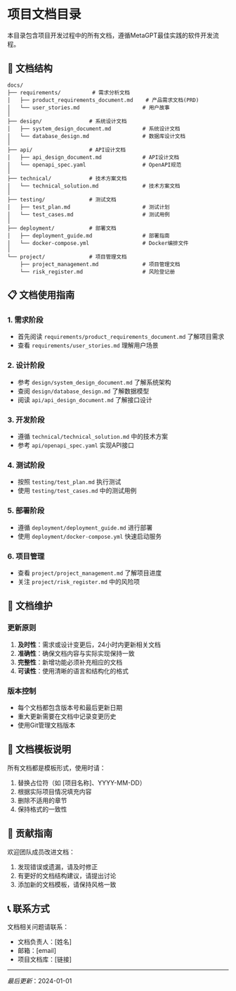 # 项目文档目录

本目录包含项目开发过程中的所有文档，遵循MetaGPT最佳实践的软件开发流程。

## 📁 文档结构

```
docs/
├── requirements/          # 需求分析文档
│   ├── product_requirements_document.md    # 产品需求文档(PRD)
│   └── user_stories.md                    # 用户故事
│
├── design/               # 系统设计文档
│   ├── system_design_document.md          # 系统设计文档
│   └── database_design.md                 # 数据库设计文档
│
├── api/                  # API设计文档
│   ├── api_design_document.md             # API设计文档
│   └── openapi_spec.yaml                  # OpenAPI规范
│
├── technical/            # 技术方案文档
│   └── technical_solution.md              # 技术方案文档
│
├── testing/              # 测试文档
│   ├── test_plan.md                       # 测试计划
│   └── test_cases.md                      # 测试用例
│
├── deployment/           # 部署文档
│   ├── deployment_guide.md                # 部署指南
│   └── docker-compose.yml                 # Docker编排文件
│
└── project/              # 项目管理文档
    ├── project_management.md              # 项目管理文档
    └── risk_register.md                   # 风险登记册
```

## 📋 文档使用指南

### 1. 需求阶段
- 首先阅读 `requirements/product_requirements_document.md` 了解项目需求
- 查看 `requirements/user_stories.md` 理解用户场景

### 2. 设计阶段
- 参考 `design/system_design_document.md` 了解系统架构
- 查阅 `design/database_design.md` 了解数据模型
- 阅读 `api/api_design_document.md` 了解接口设计

### 3. 开发阶段
- 遵循 `technical/technical_solution.md` 中的技术方案
- 参考 `api/openapi_spec.yaml` 实现API接口

### 4. 测试阶段
- 按照 `testing/test_plan.md` 执行测试
- 使用 `testing/test_cases.md` 中的测试用例

### 5. 部署阶段
- 遵循 `deployment/deployment_guide.md` 进行部署
- 使用 `deployment/docker-compose.yml` 快速启动服务

### 6. 项目管理
- 查看 `project/project_management.md` 了解项目进度
- 关注 `project/risk_register.md` 中的风险项

## 🔄 文档维护

### 更新原则
1. **及时性**：需求或设计变更后，24小时内更新相关文档
2. **准确性**：确保文档内容与实际实现保持一致
3. **完整性**：新增功能必须补充相应的文档
4. **可读性**：使用清晰的语言和结构化的格式

### 版本控制
- 每个文档都包含版本号和最后更新日期
- 重大更新需要在文档中记录变更历史
- 使用Git管理文档版本

## 📝 文档模板说明

所有文档都是模板形式，使用时请：
1. 替换占位符（如 [项目名称]、YYYY-MM-DD）
2. 根据实际项目情况填充内容
3. 删除不适用的章节
4. 保持格式的一致性

## 🤝 贡献指南

欢迎团队成员改进文档：
1. 发现错误或遗漏，请及时修正
2. 有更好的文档结构建议，请提出讨论
3. 添加新的文档模板，请保持风格一致

## 📞 联系方式

文档相关问题请联系：
- 文档负责人：[姓名]
- 邮箱：[email]
- 项目文档库：[链接]

---
*最后更新*：2024-01-01